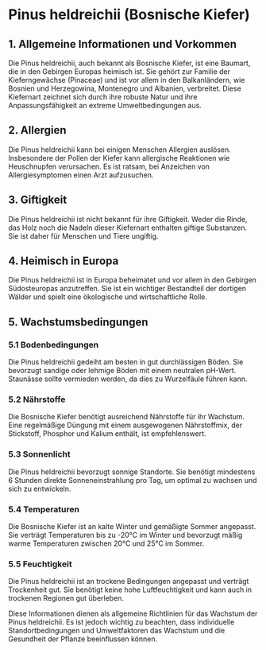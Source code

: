 # Pinus heldreichii (Bosnische Kiefer)

## 1. Allgemeine Informationen und Vorkommen

Die Pinus heldreichii, auch bekannt als Bosnische Kiefer, ist eine Baumart, die in den Gebirgen Europas heimisch ist. Sie gehört zur Familie der Kieferngewächse (Pinaceae) und ist vor allem in den Balkanländern, wie Bosnien und Herzegowina, Montenegro und Albanien, verbreitet. Diese Kiefernart zeichnet sich durch ihre robuste Natur und ihre Anpassungsfähigkeit an extreme Umweltbedingungen aus.

## 2. Allergien

Die Pinus heldreichii kann bei einigen Menschen Allergien auslösen. Insbesondere der Pollen der Kiefer kann allergische Reaktionen wie Heuschnupfen verursachen. Es ist ratsam, bei Anzeichen von Allergiesymptomen einen Arzt aufzusuchen.

## 3. Giftigkeit

Die Pinus heldreichii ist nicht bekannt für ihre Giftigkeit. Weder die Rinde, das Holz noch die Nadeln dieser Kiefernart enthalten giftige Substanzen. Sie ist daher für Menschen und Tiere ungiftig.

## 4. Heimisch in Europa

Die Pinus heldreichii ist in Europa beheimatet und vor allem in den Gebirgen Südosteuropas anzutreffen. Sie ist ein wichtiger Bestandteil der dortigen Wälder und spielt eine ökologische und wirtschaftliche Rolle.

## 5. Wachstumsbedingungen

### 5.1 Bodenbedingungen

Die Pinus heldreichii gedeiht am besten in gut durchlässigen Böden. Sie bevorzugt sandige oder lehmige Böden mit einem neutralen pH-Wert. Staunässe sollte vermieden werden, da dies zu Wurzelfäule führen kann.

### 5.2 Nährstoffe

Die Bosnische Kiefer benötigt ausreichend Nährstoffe für ihr Wachstum. Eine regelmäßige Düngung mit einem ausgewogenen Nährstoffmix, der Stickstoff, Phosphor und Kalium enthält, ist empfehlenswert.

### 5.3 Sonnenlicht

Die Pinus heldreichii bevorzugt sonnige Standorte. Sie benötigt mindestens 6 Stunden direkte Sonneneinstrahlung pro Tag, um optimal zu wachsen und sich zu entwickeln.

### 5.4 Temperaturen

Die Bosnische Kiefer ist an kalte Winter und gemäßigte Sommer angepasst. Sie verträgt Temperaturen bis zu -20°C im Winter und bevorzugt mäßig warme Temperaturen zwischen 20°C und 25°C im Sommer.

### 5.5 Feuchtigkeit

Die Pinus heldreichii ist an trockene Bedingungen angepasst und verträgt Trockenheit gut. Sie benötigt keine hohe Luftfeuchtigkeit und kann auch in trockenen Regionen gut überleben.

Diese Informationen dienen als allgemeine Richtlinien für das Wachstum der Pinus heldreichii. Es ist jedoch wichtig zu beachten, dass individuelle Standortbedingungen und Umweltfaktoren das Wachstum und die Gesundheit der Pflanze beeinflussen können.
